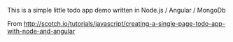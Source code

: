 This is a simple little todo app demo written in Node.js / Angular / MongoDb

From http://scotch.io/tutorials/javascript/creating-a-single-page-todo-app-with-node-and-angular